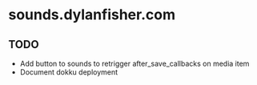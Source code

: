 # sounds.dylanfisher.com

## TODO

- Add button to sounds to retrigger after_save_callbacks on media item
- Document dokku deployment
